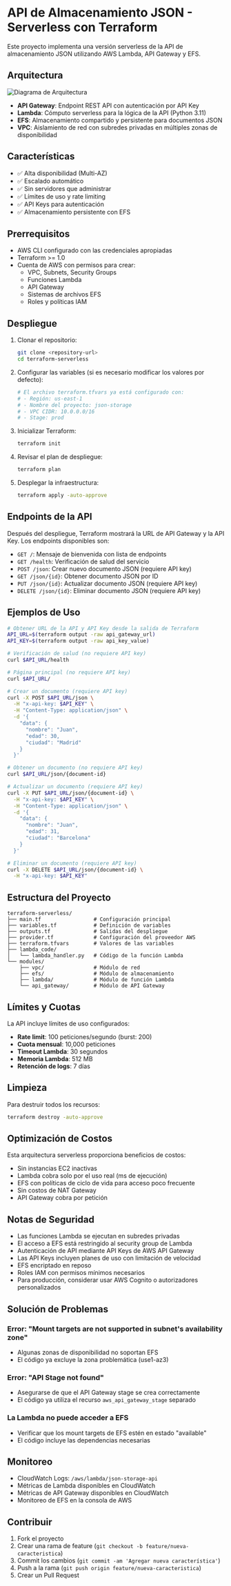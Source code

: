 # API de Almacenamiento JSON - Serverless con Terraform

Este proyecto implementa una versión serverless de la API de almacenamiento JSON utilizando AWS Lambda, API Gateway y EFS.

## Arquitectura

![Diagrama de Arquitectura](./diagrama/diagrama.png)

- **API Gateway**: Endpoint REST API con autenticación por API Key
- **Lambda**: Cómputo serverless para la lógica de la API (Python 3.11)
- **EFS**: Almacenamiento compartido y persistente para documentos JSON
- **VPC**: Aislamiento de red con subredes privadas en múltiples zonas de disponibilidad

## Características

- ✅ Alta disponibilidad (Multi-AZ)
- ✅ Escalado automático
- ✅ Sin servidores que administrar
- ✅ Límites de uso y rate limiting
- ✅ API Keys para autenticación
- ✅ Almacenamiento persistente con EFS

## Prerrequisitos

- AWS CLI configurado con las credenciales apropiadas
- Terraform >= 1.0
- Cuenta de AWS con permisos para crear:
  - VPC, Subnets, Security Groups
  - Funciones Lambda
  - API Gateway
  - Sistemas de archivos EFS
  - Roles y políticas IAM

## Despliegue

1. Clonar el repositorio:
   ```bash
   git clone <repository-url>
   cd terraform-serverless
   ```

2. Configurar las variables (si es necesario modificar los valores por defecto):
   ```bash
   # El archivo terraform.tfvars ya está configurado con:
   # - Región: us-east-1
   # - Nombre del proyecto: json-storage
   # - VPC CIDR: 10.0.0.0/16
   # - Stage: prod
   ```

3. Inicializar Terraform:
   ```bash
   terraform init
   ```

4. Revisar el plan de despliegue:
   ```bash
   terraform plan
   ```

5. Desplegar la infraestructura:
   ```bash
   terraform apply -auto-approve
   ```

## Endpoints de la API

Después del despliegue, Terraform mostrará la URL de API Gateway y la API Key. Los endpoints disponibles son:

- `GET /`: Mensaje de bienvenida con lista de endpoints
- `GET /health`: Verificación de salud del servicio
- `POST /json`: Crear nuevo documento JSON (requiere API key)
- `GET /json/{id}`: Obtener documento JSON por ID
- `PUT /json/{id}`: Actualizar documento JSON (requiere API key)
- `DELETE /json/{id}`: Eliminar documento JSON (requiere API key)

## Ejemplos de Uso

```bash
# Obtener URL de la API y API Key desde la salida de Terraform
API_URL=$(terraform output -raw api_gateway_url)
API_KEY=$(terraform output -raw api_key_value)

# Verificación de salud (no requiere API key)
curl $API_URL/health

# Página principal (no requiere API key)
curl $API_URL/

# Crear un documento (requiere API key)
curl -X POST $API_URL/json \
  -H "x-api-key: $API_KEY" \
  -H "Content-Type: application/json" \
  -d '{
    "data": {
      "nombre": "Juan",
      "edad": 30,
      "ciudad": "Madrid"
    }
  }'

# Obtener un documento (no requiere API key)
curl $API_URL/json/{document-id}

# Actualizar un documento (requiere API key)
curl -X PUT $API_URL/json/{document-id} \
  -H "x-api-key: $API_KEY" \
  -H "Content-Type: application/json" \
  -d '{
    "data": {
      "nombre": "Juan",
      "edad": 31,
      "ciudad": "Barcelona"
    }
  }'

# Eliminar un documento (requiere API key)
curl -X DELETE $API_URL/json/{document-id} \
  -H "x-api-key: $API_KEY"
```

## Estructura del Proyecto

```
terraform-serverless/
├── main.tf                 # Configuración principal
├── variables.tf            # Definición de variables
├── outputs.tf              # Salidas del despliegue
├── provider.tf             # Configuración del proveedor AWS
├── terraform.tfvars        # Valores de las variables
├── lambda_code/
│   └── lambda_handler.py   # Código de la función Lambda
└── modules/
    ├── vpc/                # Módulo de red
    ├── efs/                # Módulo de almacenamiento
    ├── lambda/             # Módulo de función Lambda
    └── api_gateway/        # Módulo de API Gateway
```

## Límites y Cuotas

La API incluye límites de uso configurados:
- **Rate limit**: 100 peticiones/segundo (burst: 200)
- **Cuota mensual**: 10,000 peticiones
- **Timeout Lambda**: 30 segundos
- **Memoria Lambda**: 512 MB
- **Retención de logs**: 7 días

## Limpieza

Para destruir todos los recursos:
```bash
terraform destroy -auto-approve
```

## Optimización de Costos

Esta arquitectura serverless proporciona beneficios de costos:
- Sin instancias EC2 inactivas
- Lambda cobra solo por el uso real (ms de ejecución)
- EFS con políticas de ciclo de vida para acceso poco frecuente
- Sin costos de NAT Gateway
- API Gateway cobra por petición

## Notas de Seguridad

- Las funciones Lambda se ejecutan en subredes privadas
- El acceso a EFS está restringido al security group de Lambda
- Autenticación de API mediante API Keys de AWS API Gateway
- Las API Keys incluyen planes de uso con limitación de velocidad
- EFS encriptado en reposo
- Roles IAM con permisos mínimos necesarios
- Para producción, considerar usar AWS Cognito o autorizadores personalizados

## Solución de Problemas

### Error: "Mount targets are not supported in subnet's availability zone"
- Algunas zonas de disponibilidad no soportan EFS
- El código ya excluye la zona problemática (use1-az3)

### Error: "API Stage not found"
- Asegurarse de que el API Gateway stage se crea correctamente
- El código ya utiliza el recurso `aws_api_gateway_stage` separado

### La Lambda no puede acceder a EFS
- Verificar que los mount targets de EFS estén en estado "available"
- El código incluye las dependencias necesarias

## Monitoreo

- CloudWatch Logs: `/aws/lambda/json-storage-api`
- Métricas de Lambda disponibles en CloudWatch
- Métricas de API Gateway disponibles en CloudWatch
- Monitoreo de EFS en la consola de AWS

## Contribuir

1. Fork el proyecto
2. Crear una rama de feature (`git checkout -b feature/nueva-caracteristica`)
3. Commit los cambios (`git commit -am 'Agregar nueva característica'`)
4. Push a la rama (`git push origin feature/nueva-caracteristica`)
5. Crear un Pull Request